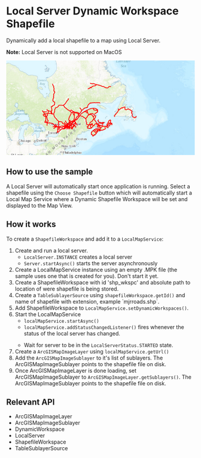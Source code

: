 <h1>Local Server Dynamic Workspace Shapefile</h1>

<p>Dynamically add a local shapefile to a map using Local Server.</p>

<p><b>Note:</b> Local Server is not supported on MacOS</p>

<img src="LocalServerDynamicWorkspaceShapefile.png"/>

<h2>How to use the sample</h2>

<p>A Local Server will automatically start once application is running. Select a shapefile using the <code>Choose Shapefile</code> button which will automatically start a Local Map Service where a Dynamic Shapefile Workspace will be set and displayed to the Map View.</p>

<h2>How it works</h2>

<p>To create a <code>ShapefileWorkspace</code> and add it to a <code>LocalMapService</code>:</p>

<ol>
<li>Create and run a local server.
<ul><li><code>LocalServer.INSTANCE</code> creates a local server</li></ul>
<ul><li><code>Server.startAsync()</code> starts the server asynchronously</li></ul>
<li>Create a LocalMapService instance using an empty .MPK file (the sample uses one that is created for you). Don't start it yet.</li>
<li>Create a ShapefileWorkspace  with id 'shp_wkspc' and absolute path to location of were shapefile is being stored.</li>
<li>Create a <code>TableSublayerSource</code>  using  <code>shapefileWorkspace.getId()</code> and name of  shapefile with extension, example `mjrroads.shp`.</li>
<li>Add ShapefileWorkspace to <code>LocalMapService.setDynamicWorkspaces()</code>.</li>
<li>Start the LocalMapService
<ul><li><code>localMapService.startAsync()</code></li></ul>
<ul><li><code>localMapService.addStatusChangedListener()</code> fires whenever the status of the local server has changed.</li></ul></li>
<ul><li>Wait for server to be in the  <code>LocalServerStatus.STARTED</code> state.</li></ul>
<li>Create a <code>ArcGISMapImageLayer</code> using <code>localMapService.getUrl()</code></li>
<li>Add the <code>ArcGISMapImageSublayer</code> to it's list of sublayers. The ArcGISMapImageSublayer points to the shapefile file on disk.
<li>Once ArcGISMapImageLayer is done loading,  set ArcGISMapImageSublayer to <code>ArcGISMapImageLayer.getSublayers()</code>. The ArcGISMapImageSublayer points to the shapefile file on disk.</li>
</ol>

<h2>Relevant API</h2>
<ul>
<li>ArcGISMapImageLayer</li>
<li>ArcGISMapImageSublayer</li>
<li>DynamicWorkspace</li>
<li>LocalServer</li>
<li>ShapefileWorkspace</li>
<li>TableSublayerSource</li>
</ul>
